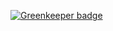 
[![Greenkeeper badge](https://badges.greenkeeper.io/zanjs/google-translate-api-koa.svg)](https://greenkeeper.io/)
